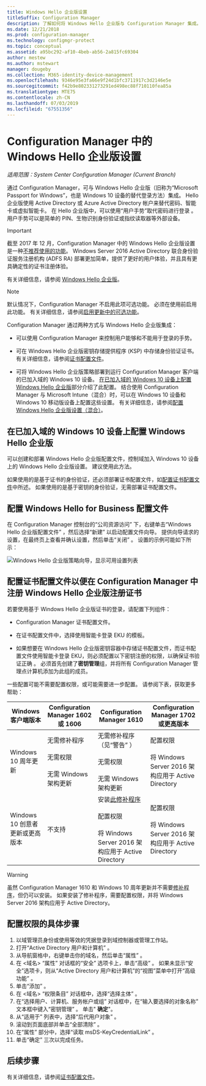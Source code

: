 ```yaml
---
title: Windows Hello 企业版设置
titleSuffix: Configuration Manager
description: 了解如何将 Windows Hello 企业版与 Configuration Manager 集成。
ms.date: 12/21/2018
ms.prod: configuration-manager
ms.technology: configmgr-protect
ms.topic: conceptual
ms.assetid: a95bc292-af10-4beb-ab56-2a815fc69304
author: mestew
ms.author: mstewart
manager: dougeby
ms.collection: M365-identity-device-management
ms.openlocfilehash: 9346e95e3fa66e9f24d1bfc3711917c3d2146e5e
ms.sourcegitcommit: f42b9e802331273291ed498ec88f710110fea85a
ms.translationtype: MTE75
ms.contentlocale: zh-CN
ms.lasthandoff: 07/03/2019
ms.locfileid: "67551356"
---
```

# <a name="windows-hello-for-business-settings-in-configuration-manager"></a>Configuration Manager 中的 Windows Hello 企业版设置

*适用范围：System Center Configuration Manager (Current Branch)*

<!--1245704-->
通过 Configuration Manager，可与 Windows Hello 企业版（旧称为“Microsoft Passport for Windows”，也是 Windows 10 设备的替代登录方法）集成。 Hello 企业版使用 Active Directory 或 Azure Active Directory 帐户来替代密码、智能卡或虚拟智能卡。 在 Hello 企业版中，可以使用“用户手势”取代密码进行登录  。 用户手势可以是简单的 PIN、生物识别身份验证或指纹读取器等外部设备。


> [!Important]  
> 截至 2017 年 12 月，Configuration Manager 中的 Windows Hello 企业版设置是一种[不推荐使用的功能](/sccm/core/plan-design/changes/deprecated/removed-and-deprecated-cmfeatures)。 Windows Server 2016 Active Directory 联合身份验证服务注册机构 (ADFS RA) 部署更加简单，提供了更好的用户体验，并且具有更具确定性的证书注册体验。  


有关详细信息，请参阅 [Windows Hello 企业版](https://docs.microsoft.com/windows/access-protection/hello-for-business/hello-identity-verification)。


> [!Note]  
> 默认情况下，Configuration Manager 不启用此项可选功能。 必须在使用前启用此功能。 有关详细信息，请参阅[启用更新中的可选功能](/sccm/core/servers/manage/install-in-console-updates#bkmk_options)。<!--505213-->  


Configuration Manager 通过两种方式与 Windows Hello 企业版集成：  

- 可以使用 Configuration Manager 来控制用户能够和不能用于登录的手势。  

- 可在 Windows Hello 企业版密钥存储提供程序 (KSP) 中存储身份验证证书。 有关详细信息，请参阅[证书配置文件](introduction-to-certificate-profiles.md)。  

- 可将 Windows Hello 企业版策略部署到运行 Configuration Manager 客户端的已加入域的 Windows 10 设备。 [在已加入域的 Windows 10 设备上配置 Windows Hello 企业版](#configure-windows-hello-for-business-on-domain-joined-windows-10-devices)部分介绍了此配置。 结合使用 Configuration Manager 与 Microsoft Intune（混合）时，可以在 Windows 10 设备和 Windows 10 移动版设备上配置这些设置。 有关详细信息，请参阅[配置 Windows Hello 企业版设置（混合）](/sccm/mdm/deploy-use/windows-hello-for-business-settings)。



## <a name="configure-windows-hello-for-business-on-domain-joined-windows-10-devices"></a>在已加入域的 Windows 10 设备上配置 Windows Hello 企业版

可以创建和部署 Windows Hello 企业版配置文件，控制域加入 Windows 10 设备上的 Windows Hello 企业版设置。 建议使用此方法。


如果使用的是基于证书的身份验证，还必须部署证书配置文件，如[配置证书配置文件](#configure-a-certificate-profile-to-enroll-the-windows-hello-for-business-enrollment-certificate-in-configuration-manager)中所述。 如果使用的是基于密钥的身份验证，无需部署证书配置文件。



## <a name="configure-a-windows-hello-for-business-profile"></a>配置 Windows Hello for Business 配置文件  

在 Configuration Manager 控制台的“公司资源访问”  下，右键单击“Windows Hello 企业版配置文件”  ，然后选择“新建”  以启动配置文件向导。 提供向导请求的设置，在最终页上查看并确认设置，然后单击“关闭”  。 设置的示例可能如下所示：  

![Windows Hello 企业版策略向导，显示可用设置列表](../media/Hello-for-Business-settings.png)



## <a name="configure-a-certificate-profile-to-enroll-the-windows-hello-for-business-enrollment-certificate-in-configuration-manager"></a>配置证书配置文件以便在 Configuration Manager 中注册 Windows Hello 企业版注册证书  

若要使用基于 Windows Hello 企业版证书的登录，请配置下列组件：  

-   Configuration Manager 证书配置文件。  

-   在证书配置文件中，选择使用智能卡登录 EKU 的模板。  

-   如果想要在 Windows Hello 企业版密钥容器中存储证书配置文件，而证书配置文件使用智能卡登录 EKU，则必须配置以下密钥注册的权限，以确保证书验证正确  。
必须首先创建了**密钥管理**组，并将所有 Configuration Manager 管理点计算机添加为此组的成员。

一些配置可能不需要配置权限，或可能需要进一步配置。 请参阅下表，获取更多帮助：

|Windows 客户端版本|Configuration Manager 1602 或 1606|Configuration Manager 1610|Configuration Manager 1702 或更高版本|
|-|-|-|-|
|Windows 10 周年更新|无需修补程序<br><br>无需权限<br><br>无需 Windows 架构更新|无需修补程序（见“警告”  ）<br><br>无需权限<br><br>无需 Windows 架构更新|配置权限<br><br>将 Windows Server 2016 架构应用于 Active Directory|
|Windows 10 创意者更新或更高版本|不支持|安装[此修补程序](https://support.microsoft.com/help/4010155/update-rollup-for-system-center-configuration-manager-current-branch-v)<br><br>配置权限<br><br>将 Windows Server 2016 架构应用于 Active Directory|配置权限<br><br>将 Windows Server 2016 架构应用于 Active Directory|

> [!WARNING]
> 虽然 Configuration Manager 1610 和 Windows 10 周年更新并不需要[修补程序](https://support.microsoft.com/help/4010155/update-rollup-for-system-center-configuration-manager-current-branch-v)，但仍可以安装。  如果安装了修补程序，需要配置权限，并将 Windows Server 2016 架构应用于 Active Directory。

## <a name="to-configure-permissions"></a>配置权限的具体步骤

1.  以域管理员身份或使用等效的凭据登录到域控制器或管理工作站。
2.  打开“Active Directory 用户和计算机”  。
3.  从导航窗格中，右键单击你的域名，然后单击“属性”  。
4.  在 \<域名>  “属性”  对话框的“安全”  选项卡上，单击“高级”  。 如果未显示“安全”选项卡，则从“Active Directory 用户和计算机”的“视图”菜单中打开“高级功能”     。
5.  单击“添加”  。
6.  在 \<域名>  “权限条目”  对话框中，选择“选择主体”  。
7.  在“选择用户、计算机、服务帐户或组”  对话框中，在“输入要选择的对象名称”  文本框中键入“密钥管理”  。 单击" **确定**"。
8.  从“适用于”  列表中，选择“后代用户对象”  。
9.  滚动到页面底部并单击“全部清除”  。
10. 在“属性”  部分中，选择“读取 msDS-KeyCredentialLink”  。
11. 单击“确定”  三次以完成任务。


## <a name="next-steps"></a>后续步骤

有关详细信息，请参阅[证书配置文件](introduction-to-certificate-profiles.md)。  




